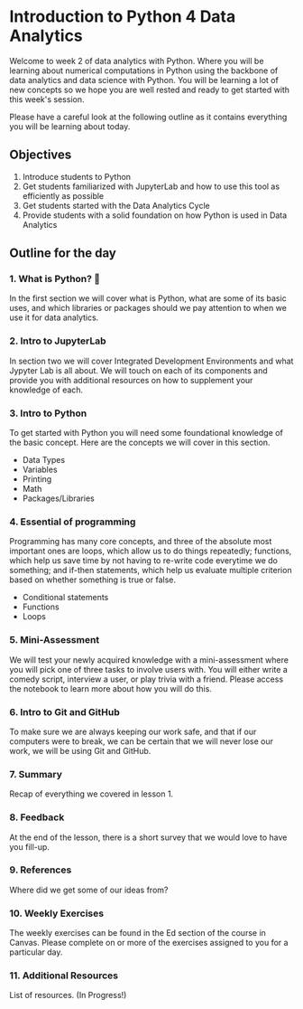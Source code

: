 # Introduction to Python 4 Data Analytics

Welcome to week 2 of data analytics with Python. Where you will be learning about numerical computations in Python using the backbone of data analytics and data science with Python. You will be learning a lot of new concepts so we hope you are well rested and ready to get started with this week's session.

Please have a careful look at the following outline as it contains everything you will be learning about today.

## Objectives

1. Introduce students to Python
2. Get students familiarized with JupyterLab and how to use this tool as efficiently as possible
3. Get students started with the Data Analytics Cycle
4. Provide students with a solid foundation on how Python is used in Data Analytics

## Outline for the day

### 1. What is Python? 🐍

In the first section we will cover what is Python, what are some of its basic uses, and which libraries or packages should we pay attention to when we use it for data analytics.

### 2. Intro to JupyterLab

In section two we will cover Integrated Development Environments and what Jypyter Lab is all about. We will touch on each of its components and provide you with additional resources on how to supplement your knowledge of each.

### 3. Intro to Python

To get started with Python you will need some foundational knowledge of the basic concept. Here are the concepts we will cover in this section.

- Data Types
- Variables
- Printing
- Math
- Packages/Libraries
### 4. Essential of programming

Programming has many core concepts, and three of the absolute most important ones are loops, which allow us to do things repeatedly; functions, which help us save time by not having to re-write code everytime we do something; and if-then statements, which help us evaluate multiple criterion based on whether something is true or false.

- Conditional statements
- Functions
- Loops

### 5. Mini-Assessment

We will test your newly acquired knowledge with a mini-assessment where you will pick one of three tasks to involve users with. You will either write a comedy script, interview a user, or play trivia with a friend. Please access the notebook to learn more about how you will do this.

### 6. Intro to Git and GitHub

To make sure we are always keeping our work safe, and that if our computers were to break, we can be certain that we will never lose our work, we will be using Git and GitHub.

### 7. Summary

Recap of everything we covered in lesson 1.

### 8. Feedback

At the end of the lesson, there is a short survey that we would love to have you fill-up.

### 9. References

Where did we get some of our ideas from?

### 10. Weekly Exercises

The weekly exercises can be found in the Ed section of the course in Canvas. Please complete on or more of the exercises assigned to you for a particular day.

### 11. Additional Resources

List of resources. (In Progress!)
